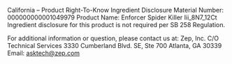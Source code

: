  
 
 
California – Product Right-To-Know Ingredient Disclosure 
Material Number: 000000000001049979 
Product Name: Enforcer Spider Killer Iii_8N7_12Ct 
Ingredient disclosure for this product is not required per SB 258 Regulation. 
 
For additional information or question, please contact us at: 
Zep, Inc. 
C/O Technical Services 
3330 Cumberland Blvd. SE, Ste 700 
Atlanta, GA 30339 
Email: asktech@zep.com 
 
 
 
 
